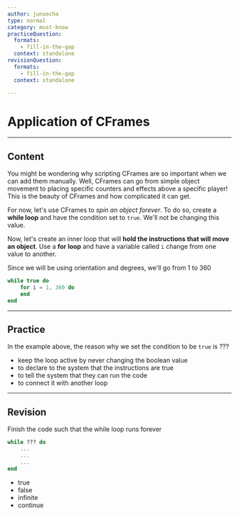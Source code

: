 ```yaml
---
author: junoocha
type: normal
category: must-know
practiceQuestion:
  formats:
    - fill-in-the-gap
  context: standalone
revisionQuestion:
  formats:
    - fill-in-the-gap
  context: standalone

---
```


# Application of CFrames
---

## Content
You might be wondering why scripting CFrames are so important when we can add them manually. Well, CFrames can go from simple object movement to placing specific counters and effects above a specific player! This is the beauty of CFrames and how complicated it can get.

For now, let's use CFrames to *spin an object forever*. To do so, create a **while loop** and have the condition set to `true`. We'll not be changing this value.

Now, let's create an inner loop that will **hold the instructions that will move an object**. Use a **for loop** and have a variable called `i` change from one value to another.

Since we will be using orientation and degrees, we'll go from 1 to 360 

```lua
while true do
    for i = 1, 360 do
    end
end
```
---

## Practice
In the example above, the reason why we set the condition to be `true` is ???

- keep the loop active by never changing the boolean value
- to declare to the system that the instructions are true
- to tell the system that they can run the code
- to connect it with another loop
---

## Revision
Finish the code such that the while loop runs forever
```lua
while ??? do
    ...
    ...
    ...
end
```
- true
- false
- infinite
- continue